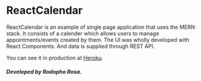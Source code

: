 # ReactCalendar

ReactCalendar is an example of single page application that uses the MERN stack. 
It consists of a calender which allows users to manage appointments/events created by them. 
The UI was wholly developed with React Components. And data is supplied through REST API.

You can see it in production at [Heroku](https://mern-calendar.herokuapp.com/).

##### Developed by Rodopho Rosa.
